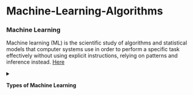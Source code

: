 # Machine-Learning-Algorithms

### Machine Learning

Machine learning (ML) is the scientific study of algorithms and statistical models that computer systems use in order to perform a specific task effectively without using explicit instructions, relying on patterns and inference instead. [Here](https://en.wikipedia.org/wiki/Machine_learning)
 
 <details>
 <summary> 
  
  **Types of Machine Learning** </summary>
  
  - **Supervised learning**
  - **Unsupervised Learning**
  - **Semi-supervised Learning**
  - **Reinforcement Learning**
 </details>
 

